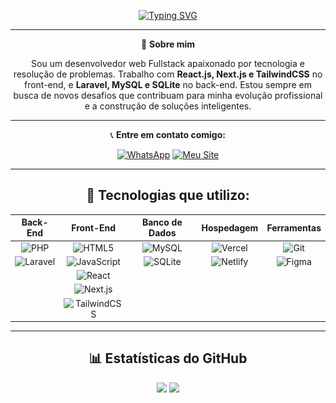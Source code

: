 
<div align="center">

[![Typing SVG](https://readme-typing-svg.demolab.com?font=Fira+Code&pause=1000&color=F76E45&width=435&lines=Olá,+meu+nome+é+Pablo!;Sou+Desenvolvedor+Web+Fullstack;Seja+bem-vindo+ao+meu+GitHub+%F0%9F%91%8B)](https://git.io/typing-svg)

---

🎯 **Sobre mim**

Sou um desenvolvedor web Fullstack apaixonado por tecnologia e resolução de problemas. Trabalho com **React.js, Next.js e TailwindCSS** no front-end, e **Laravel, MySQL e SQLite** no back-end. Estou sempre em busca de novos desafios que contribuam para minha evolução profissional e a construção de soluções inteligentes.

---

📞 **Entre em contato comigo:**

[![WhatsApp](https://img.shields.io/badge/WhatsApp-25D366?style=for-the-badge&logo=whatsapp&logoColor=white)](https://api.whatsapp.com/send/?phone=5561992295015&text=Quero+iniciar+um+projeto%21&type=phone_number&app_absent=0)
[![Meu Site](https://img.shields.io/badge/Acesse%20meu%20site-007acc?style=for-the-badge&logo=google-chrome&logoColor=white)](https://pabloodev.online)

---

## 🚀 Tecnologias que utilizo:

<div align="center">
  
| Back-End | Front-End | Banco de Dados | Hospedagem | Ferramentas |
|:--------:|:---------:|:--------------:|:----------:|:------------:|
| ![PHP](https://cdn.jsdelivr.net/gh/devicons/devicon/icons/php/php-original.svg) | ![HTML5](https://cdn.jsdelivr.net/gh/devicons/devicon/icons/html5/html5-original.svg) | ![MySQL](https://cdn.jsdelivr.net/gh/devicons/devicon/icons/mysql/mysql-original.svg) | ![Vercel](https://cdn.jsdelivr.net/gh/devicons/devicon/icons/vercel/vercel-original.svg) | ![Git](https://cdn.jsdelivr.net/gh/devicons/devicon/icons/git/git-original.svg) |
| ![Laravel](https://cdn.jsdelivr.net/gh/devicons/devicon/icons/laravel/laravel-original.svg) | ![JavaScript](https://cdn.jsdelivr.net/gh/devicons/devicon/icons/javascript/javascript-original.svg) | ![SQLite](https://cdn.jsdelivr.net/gh/devicons/devicon/icons/sqlite/sqlite-original.svg) | ![Netlify](https://cdn.jsdelivr.net/gh/devicons/devicon/icons/netlify/netlify-original.svg) | ![Figma](https://cdn.jsdelivr.net/gh/devicons/devicon/icons/figma/figma-original.svg) |
|  | ![React](https://cdn.jsdelivr.net/gh/devicons/devicon/icons/react/react-original.svg) |  |  |  |
|  | ![Next.js](https://cdn.jsdelivr.net/gh/devicons/devicon/icons/nextjs/nextjs-original.svg) |  |  |  |
|  | ![TailwindCSS](https://cdn.jsdelivr.net/gh/devicons/devicon/icons/tailwindcss/tailwindcss-original.svg) |  |  |  |

</div>

---

## 📊 Estatísticas do GitHub

<div align="center">
  <img height="180em" src="https://github-readme-stats.vercel.app/api?username=Pabloopk&show_icons=true&theme=transparent&locale=pt-br" />
  <img height="180em" src="https://github-readme-stats.vercel.app/api/top-langs/?username=Pabloopk&layout=compact&theme=transparent" />
</div>

</div>

<!-- <div align="center">

[![Typing SVG](https://readme-typing-svg.demolab.com?font=Fira+Code&pause=1000&color=F76E45&width=435&lines=Ol%C3%A1,+meu+nome+%C3%A9+Pablo!;Sou+Desenvolvedor+Web;Obrigado+por+visitar+o+meu+perfil+%E2%98%BA%EF%B8%8F)](https://git.io/typing-svg)
<hr/>
    <p align="left">
    Sou desenvolvedor web FullStack, com grande motivação para solucionar problemas utilizando JavaScript, PHP e SQL. Trabalho com os frameworks React.js, Next.js e TailwindCSS no front-        end e utilizo Laravel, SQLite e MySQL no back-end. Com essas ferramentas, sou capaz de desenvolver aplicações web, desde sites até sistemas completos.
    </p>
    <p align="left">
        Desde 2023, tenho direcionado minha formação para a área de Tecnologia da Informação, com ênfase no desenvolvimento Fullstack. Para consolidar essa trajetória, iniciei a                 Graduação Tecnológica em Análise e Desenvolvimento de Sistemas pela Estácio. Ao longo desse período, venho adquirindo experiência prática em projetos voltados ao desenvolvimento          de soluções web, o que tem contribuído de maneira significativa para o meu aprimoramento e evolução profissional no setor.
    </p>

   </div>

   

<div>
        <a href="https://api.whatsapp.com/send/?phone=5561992295015&text=Quero+iniciar+um+projeto%21&type=phone_number&app_absent=0">
            <img align="center" alt="whatsApp" src="https://img.shields.io/badge/WhatsApp-25D566?style=for-the-badge&logo=whatsapp&logoColor=white">
        </a>
    
 </div>
    <hr/>


<div align="center">
    
## Tecnologias:

###

 <div style="display: inline_block; grid:col 4">    
        <img width="50px" style="padding: 10px;" alt="Php" src="https://cdn.jsdelivr.net/gh/devicons/devicon@latest/icons/php/php-original.svg" />
        <img alt="Laravel" width="50px" style="padding: 10px;" src="https://cdn.jsdelivr.net/gh/devicons/devicon@latest/icons/laravel/laravel-original.svg" />
        <img width="50px" style="padding: 10px;" alt="JavaScript" src="https://cdn.jsdelivr.net/gh/devicons/devicon@latest/icons/javascript/javascript-original.svg" />
        <img width="50px" style="padding: 10px;" alt="Reactjs" src="https://cdn.jsdelivr.net/gh/devicons/devicon@latest/icons/react/react-original.svg" />
        <img width="50px" style="padding: 10px;" alt="Next.js" src="https://cdn.jsdelivr.net/gh/devicons/devicon@latest/icons/nextjs/nextjs-original.svg" />
        <img width="50px" style="padding: 10px;" alt="html" src="https://cdn.jsdelivr.net/gh/devicons/devicon@latest/icons/html5/html5-original.svg" />
        <img width="50px" style="padding: 10px;" alt="TailwindCss" src="https://cdn.jsdelivr.net/gh/devicons/devicon@latest/icons/tailwindcss/tailwindcss-original.svg" />
        <img width="50px" style="padding: 10px;" alt="Sqlite" src="https://cdn.jsdelivr.net/gh/devicons/devicon@latest/icons/sqlite/sqlite-original.svg" />
        <img width="50px" style="padding: 10px;" alt="MySql" src="https://cdn.jsdelivr.net/gh/devicons/devicon@latest/icons/mysql/mysql-original.svg" />
        <img width="50px" style="padding: 10px;" alt="Vercel" src="https://cdn.jsdelivr.net/gh/devicons/devicon@latest/icons/vercel/vercel-original.svg" />
        <img width="50px" style="padding: 10px;" alt="Netlify" src="https://cdn.jsdelivr.net/gh/devicons/devicon@latest/icons/netlify/netlify-original.svg" />
        <img width="50px" style="padding: 10px;" alt="Git" src="https://cdn.jsdelivr.net/gh/devicons/devicon@latest/icons/git/git-original.svg" />
    </div>

###    

</hr>
<div align="center">
<img align="center" heigth="200px" style="padding-right: 10px;" alt="GitHub" src="https://github-readme-stats.vercel.app/api/top-langs/?username=Pabloopk&layout=compact&theme=transparent&custom_title=Tecnologias" />
<img align="center" heigth="200px" style="padding-right: 10px;" alt="GitHub" src="https://github-readme-stats.vercel.app/api?username=Pabloopk&show_icons=true&theme=transparent&_all_commits=true&locale=pt-br" />

</div>

### 

</hr>

[![Acesse meu site](https://img.shields.io/badge/Acesse%20meu%20site-007acc?style=for-the-badge&logo=google-chrome&logoColor=white)](https://pabloodev.online)


<!--<picture>
  <source media="(prefers-color-scheme: dark)" srcset="https://github.com/Pabloopk/Pabloopk/blob/output/github-contribution-grid-snake.gif">
  <img alt="GitHub Snake" src="https://raw.githubusercontent.com/Pabloopk/Pabloopk/output/github-contribution-grid-snake.gif">
</picture>

<!--![snake gif](https://github.com/Pabloopk/Pabloopk/blob/output/github-contribution-grid-snake.gif)


